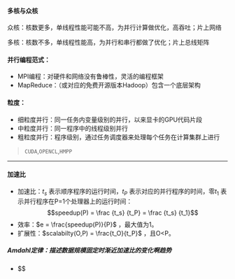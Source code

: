 #### 多核与众核

众核：核数更多，单线程性能可能不高，为并行计算做优化，高吞吐；片上网络

多核：核数不多，单线程性能高，为并行和串行都做了优化；片上总线矩阵



#### 并行编程范式：

* MPI编程：对硬件和网络没有鲁棒性，灵活的编程框架
* MapReduce：（或对应的免费开源版本Hadoop）包含一个底层架构

#### 粒度：

* 细粒度并行：同一任务内变量级别的并行，以来显卡的GPU代码片段
* 中粒度并行：同一程序中的线程级别并行
* 粗粒度并行：程序级别，通过任务调度器来处理每个任务在计算集群上进行



> `CUDA`,`OPENCL`,`HMPP`

---

#### 加速比

* 加速比：$t_s$ 表示顺序程序的运行时间，$t_P$ 表示对应的并行程序的时间，零$t_1$ 表示并行程序在P=1个处理器上的运行时间：
  $$speedup(P) = \frac {t_s} {t_P} = \frac {t_s} {t_1}$$
* 效率：$e = \frac{speedup(P)}{P}$ ，最大值为1。
* 扩展性：$scalabilty(O,P) = \frac{t_O}{t_P}$ ，且O<P。 

##### Amdahl定律：描述数据规模固定时渐近加速比的变化啊趋势

* $$